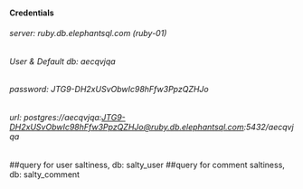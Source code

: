
#### Credentials
######  server: ruby.db.elephantsql.com (ruby-01)
######  User & Default db: aecqvjqa
######  password: JTG9-DH2xUSvObwIc98hFfw3PpzQZHJo
######  url: postgres://aecqvjqa:JTG9-DH2xUSvObwIc98hFfw3PpzQZHJo@ruby.db.elephantsql.com:5432/aecqvjqa


##query for user saltiness, db: salty_user
##query for comment saltiness, db: salty_comment